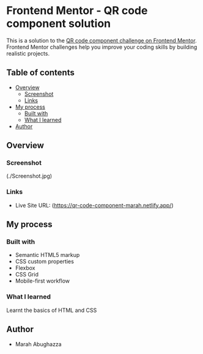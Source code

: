 # Frontend Mentor - QR code component solution

This is a solution to the [QR code component challenge on Frontend Mentor](https://www.frontendmentor.io/challenges/qr-code-component-iux_sIO_H). Frontend Mentor challenges help you improve your coding skills by building realistic projects. 

## Table of contents

- [Overview](#overview)
  - [Screenshot](#screenshot)
  - [Links](#links)
- [My process](#my-process)
  - [Built with](#built-with)
  - [What I learned](#what-i-learned)
- [Author](#author)



## Overview

### Screenshot

(./Screenshot.jpg)


### Links

- Live Site URL: (https://qr-code-component-marah.netlify.app/)

## My process

### Built with

- Semantic HTML5 markup
- CSS custom properties
- Flexbox
- CSS Grid
- Mobile-first workflow


### What I learned

Learnt the basics of HTML and CSS

## Author

- Marah Abughazza
